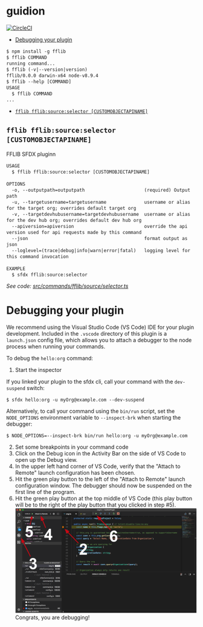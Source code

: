 guidion
=======


[![CircleCI](https://circleci.com/gh/dieffrei/fflib-sfdx-plugin.svg?style=svg)](https://circleci.com/gh/dieffrei/fflib-sfdx-plugin)
<!-- toc -->
* [Debugging your plugin](#debugging-your-plugin)
<!-- tocstop -->
<!-- install -->
<!-- usage -->
```sh-session
$ npm install -g fflib
$ fflib COMMAND
running command...
$ fflib (-v|--version|version)
fflib/0.0.0 darwin-x64 node-v8.9.4
$ fflib --help [COMMAND]
USAGE
  $ fflib COMMAND
...
```
<!-- usagestop -->
<!-- commands -->
* [`fflib fflib:source:selector [CUSTOMOBJECTAPINAME]`](#fflib-fflibsourceselector-customobjectapiname)

## `fflib fflib:source:selector [CUSTOMOBJECTAPINAME]`

FFLIB SFDX pluginn

```
USAGE
  $ fflib fflib:source:selector [CUSTOMOBJECTAPINAME]

OPTIONS
  -o, --outputpath=outputpath                      (required) Output path
  -u, --targetusername=targetusername              username or alias for the target org; overrides default target org
  -v, --targetdevhubusername=targetdevhubusername  username or alias for the dev hub org; overrides default dev hub org
  --apiversion=apiversion                          override the api version used for api requests made by this command
  --json                                           format output as json
  --loglevel=(trace|debug|info|warn|error|fatal)   logging level for this command invocation

EXAMPLE
  $ sfdx fflib:source:selector
```

_See code: [src/commands/fflib/source/selector.ts](https://github.com/dieffrei/fflib-sfdx-plugin/blob/v0.0.0/src/commands/fflib/source/selector.ts)_
<!-- commandsstop -->
<!-- debugging-your-plugin -->
# Debugging your plugin
We recommend using the Visual Studio Code (VS Code) IDE for your plugin development. Included in the `.vscode` directory of this plugin is a `launch.json` config file, which allows you to attach a debugger to the node process when running your commands.

To debug the `hello:org` command: 
1. Start the inspector
  
If you linked your plugin to the sfdx cli, call your command with the `dev-suspend` switch: 
```sh-session
$ sfdx hello:org -u myOrg@example.com --dev-suspend
```
  
Alternatively, to call your command using the `bin/run` script, set the `NODE_OPTIONS` environment variable to `--inspect-brk` when starting the debugger:
```sh-session
$ NODE_OPTIONS=--inspect-brk bin/run hello:org -u myOrg@example.com
```

2. Set some breakpoints in your command code
3. Click on the Debug icon in the Activity Bar on the side of VS Code to open up the Debug view.
4. In the upper left hand corner of VS Code, verify that the "Attach to Remote" launch configuration has been chosen.
5. Hit the green play button to the left of the "Attach to Remote" launch configuration window. The debugger should now be suspended on the first line of the program. 
6. Hit the green play button at the top middle of VS Code (this play button will be to the right of the play button that you clicked in step #5).
<br><img src=".images/vscodeScreenshot.png" width="480" height="278"><br>
Congrats, you are debugging!
